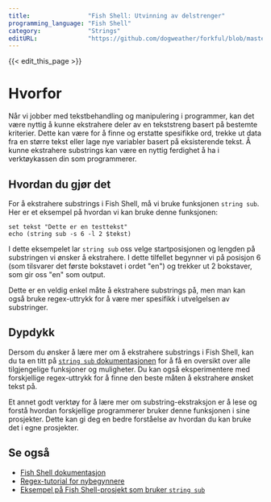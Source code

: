 ```yaml
---
title:                "Fish Shell: Utvinning av delstrenger"
programming_language: "Fish Shell"
category:             "Strings"
editURL:              "https://github.com/dogweather/forkful/blob/master/content/no/fish-shell/extracting-substrings.md"
---
```


{{< edit_this_page >}}

# Hvorfor

Når vi jobber med tekstbehandling og manipulering i programmer, kan det være nyttig å kunne ekstrahere deler av en tekststreng basert på bestemte kriterier. Dette kan være for å finne og erstatte spesifikke ord, trekke ut data fra en større tekst eller lage nye variabler basert på eksisterende tekst. Å kunne ekstrahere substrings kan være en nyttig ferdighet å ha i verktøykassen din som programmerer.

## Hvordan du gjør det

For å ekstrahere substrings i Fish Shell, må vi bruke funksjonen `string sub`. Her er et eksempel på hvordan vi kan bruke denne funksjonen:

```Fish Shell
set tekst "Dette er en testtekst"
echo (string sub -s 6 -l 2 $tekst)
```

I dette eksempelet lar `string sub` oss velge startposisjonen og lengden på substringen vi ønsker å ekstrahere. I dette tilfellet begynner vi på posisjon 6 (som tilsvarer det første bokstavet i ordet "en") og trekker ut 2 bokstaver, som gir oss "en" som output.

Dette er en veldig enkel måte å ekstrahere substrings på, men man kan også bruke regex-uttrykk for å være mer spesifikk i utvelgelsen av substringer.

## Dypdykk

Dersom du ønsker å lære mer om å ekstrahere substrings i Fish Shell, kan du ta en titt på [`string sub` dokumentasjonen](https://fishshell.com/docs/current/cmds/string.html#string-sub) for å få en oversikt over alle tilgjengelige funksjoner og muligheter. Du kan også eksperimentere med forskjellige regex-uttrykk for å finne den beste måten å ekstrahere ønsket tekst på.

Et annet godt verktøy for å lære mer om substring-ekstraksjon er å lese og forstå hvordan forskjellige programmerer bruker denne funksjonen i sine prosjekter. Dette kan gi deg en bedre forståelse av hvordan du kan bruke det i egne prosjekter.

## Se også

- [Fish Shell dokumentasjon](https://fishshell.com/docs/current/index.html)
- [Regex-tutorial for nybegynnere](https://regexone.com/)
- [Eksempel på Fish Shell-prosjekt som bruker `string sub`](https://github.com/fish-shell/fish-shell/blob/master/share/functions/__fish_print_hostname.fish)